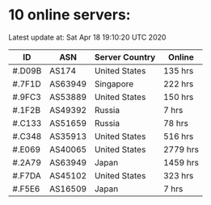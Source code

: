 # 10 online servers:

Latest update at: Sat Apr 18 19:10:20 UTC 2020

| ID | ASN | Server Country | Online |
| -- | --- | -------------- | ------ |
| #.D09B | AS174 | United States | 135 hrs |
| #.7F1D | AS63949 | Singapore | 222 hrs |
| #.9FC3 | AS53889 | United States | 150 hrs |
| #.1F2B | AS49392 | Russia | 7 hrs |
| #.C133 | AS51659 | Russia | 78 hrs |
| #.C348 | AS35913 | United States | 516 hrs |
| #.E069 | AS40065 | United States | 2779 hrs |
| #.2A79 | AS63949 | Japan | 1459 hrs |
| #.F7DA | AS45102 | United States | 323 hrs |
| #.F5E6 | AS16509 | Japan | 7 hrs |

